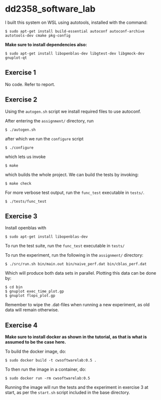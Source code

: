 # dd2358_software_lab

I built this system on WSL using autotools, installed with the command:
```
$ sudo apt-get install build-essential autoconf autoconf-archive autotools-dev cmake pkg-config
```

**Make sure to install dependencies also:**
```
$ sudo apt-get install libopenblas-dev libgtest-dev libgmock-dev gnuplot-qt
```

## Exercise 1
No code. Refer to report.

## Exercise 2

Using the `autogen.sh` script we install required files to use autoconf.

After entering the `assignment/` directory, run
```
$ ./autogen.sh
```
after which we run the `configure` script
```
$ ./configure
```
which lets us invoke
```
$ make
```
which builds the whole project. We can build the tests by invoking:
```
$ make check
```
For more verbose test output, run the `func_test` executable in `tests/`.
```
$ ./tests/func_test
```

## Exercise 3
Install openblas with
```
$ sudo apt-get install libopenblas-dev
```
To run the test suite, run the `func_test` executable in `tests/`

To run the experiment, run the following in the `assignment/` directory: 
```
$ ./src/run.sh bin/main.out bin/naive_perf.dat bin/cblas_perf.dat
```
Which will produce both data sets in parallel. Plotting this data can be done by:
```
$ cd bin
$ gnuplot exec_time_plot.gp
$ gnuplot flops_plot.gp
```
Remember to wipe the .dat-files when running a new experiment, as old data will remain otherwise.

## Exercise 4
**Make sure to install docker as shown in the tutorial, as that is what is assumed to be the case here.**

To build the docker image, do:
```
$ sudo docker build -t cwsoftwarelab:0.5 .
```

To then run the image in a container, do:
```
$ sudo docker run -rm cwsoftwarelab:0.5
```
Running the image will run the tests and the experiment in exercise 3 at start, as per the `start.sh` script included in the base directory.